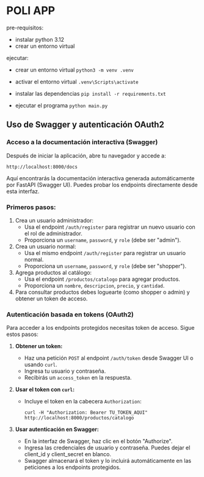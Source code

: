 # POLI APP

pre-requisitos:

- instalar python 3.12
- crear un entorno virtual

ejecutar:

- crear un entorno virtual
  ```python3 -m venv .venv```

- activar el entorno virtual
  ```.venv\Scripts\activate```

- instalar las dependencias
  ```pip install -r requirements.txt```

- ejecutar el programa
  ```python main.py```

## Uso de Swagger y autenticación OAuth2

### Acceso a la documentación interactiva (Swagger)

Después de iniciar la aplicación, abre tu navegador y accede a:

```http://localhost:8000/docs```

Aquí encontrarás la documentación interactiva generada automáticamente por FastAPI (Swagger UI). Puedes probar los
endpoints directamente desde esta interfaz.

### Primeros pasos:

1. Crea un usuario administrador:
    - Usa el endpoint `/auth/register` para registrar un nuevo usuario con el rol de administrador.
    - Proporciona un `username`, `password`, y `role` (debe ser "admin").
2. Crea un usuario normal:
    - Usa el mismo endpoint `/auth/register` para registrar un usuario normal.
    - Proporciona un `username`, `password`, y `role` (debe ser "shopper").
3. Agrega productos al catálogo:
    - Usa el endpoint `/productos/catalogo` para agregar productos.
    - Proporciona un `nombre`, `descripcion`, `precio`, y `cantidad`.
4. Para consultar productos debes loguearte (como shopper o admin) y obtener un token de acceso.


### Autenticación basada en tokens (OAuth2)

Para acceder a los endpoints protegidos necesitas token de acceso. Sigue estos pasos:

1. **Obtener un token:**
    - Haz una petición `POST` al endpoint `/auth/token` desde Swagger UI o usando `curl`.
    - Ingresa tu usuario y contraseña.
    - Recibirás un `access_token` en la respuesta.

2. **Usar el token con `curl`:**
    - Incluye el token en la cabecera `Authorization`:
      ```
      curl -H "Authorization: Bearer TU_TOKEN_AQUI" http://localhost:8000/productos/catalogo
      ```
3. **Usar autenticación en Swagger:**
    - En la interfaz de Swagger, haz clic en el botón "Authorize".
    - Ingresa las credenciales de usuario y contraseña. Puedes dejar el client_id y client_secret en blanco.
    - Swagger almacenará el token y lo incluirá automáticamente en las peticiones a los endpoints protegidos.
    